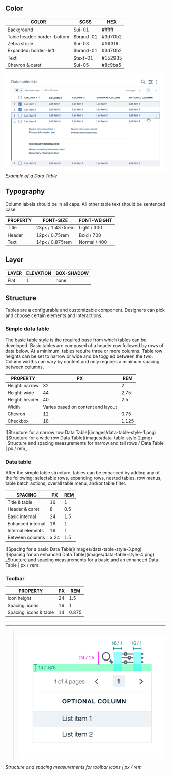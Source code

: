 ## Color

| COLOR                       | SCSS     | HEX       |
|-----------------------------|--------- |-----------|
| Background                  | $ui-01   | #ffffff   |
| Table header: border-bottom | $brand-01| #3d70b2   |
| Zebra stripe                | $ui-03   | #f0f3f6   |
| Expanded: border-left       | $brand-01| #3d70b2   |
| Text                        | $text-01 | #152935   |
| Chevron & caret             | $ui-05   | #8c9ba5   |

![Example of a Data Table](images/data-table-style-5.png)
_Example of a Data Table_

## Typography

Column labels should be in all caps. All other table text should be sentenced case.

| PROPERTY      | FONT-SIZE     | FONT-WEIGHT  |
|---------------|------------------|--------------|
| Title         | 23px / 1.4375rem | Light / 300  |
| Header        | 12px / 0.75rem   | Bold / 700   |
| Text          | 14px / 0.875rem  | Normal / 400 |

## Layer

| LAYER    | ELEVATION | BOX-SHADOW  |
|----------|---------- |-------------|
| Flat     | 1         | none        |

## Structure

Tables are a configurable and customizable component. Designers can pick and choose certain elements and interactions.

### Simple data table

The basic table style is the required base from which tables can be developed. Basic tables are composed of a header row followed by rows of data below. At a minimum, tables require three or more columns. Table row heights can be set to narrow or wide and be toggled between the two. Column widths can vary by content and only requires a minimum spacing between columns.

| PROPERTY                | PX | REM  |
|-------------------------|----|------|
| Height: narrow          | 32 | 2    |
| Height: wide            | 44 | 2.75 |
| Height: header          | 40 | 2.5  |
| Width                   | Varies based on content and layout | |
| Chevron                 | 12   | 0.75  |
| Checkbox                | 18   | 1.125 |

<div data-insert-component="ImageGrid">
  <div>
    ![Structure for a narrow row Data Table](images/data-table-style-1.png)
  </div>
  <div>
    ![Structure for a wide row Data Table](images/data-table-style-2.png)
  </div>
</div>
_Structure and spacing measurements for narrow and tall rows / Data Table | px / rem_

### Data table

After the simple table structure, tables can be enhanced by adding any of the following: selectable rows, expanding rows, nested tables, row menus, table batch actions, overall table menu, and/or table filter.

| SPACING            | PX   | REM   |
|--------------------|------|-------|
| Title & table      | 16   | 1     |
| Header & caret     |  8   | 0.5   |
| Basic internal     | 24   | 1.5   |
| Enhanced internal  | 16   | 1     |
| Internal elements  | 16   | 1     |
| Between columns    | ≥ 24 | 1.5   |

<div data-insert-component="ImageGrid">
  <div>
    ![Spacing for a basic Data Table](images/data-table-style-3.png)
  </div>
  <div>
    ![Spacing for an enhanced Data Table](images/data-table-style-4.png)
  </div>
</div>
_Structure and spacing measurements for a basic and an enhanced Data Table | px / rem_

### Toolbar

| PROPERTY               | PX   | REM   |
|------------------------|------|-------|
| Icon height            | 24   | 1.5   |
| Spacing: icons         | 16   | 1     |
| Spacing: icons & table | 14   | 0.875  |

---
***
> 
![Spacing for toolbar icons](images/data-table-style-6.png)

_Structure and spacing measurements for toolbar icons | px / rem_
